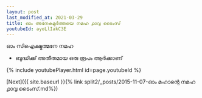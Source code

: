 ```yaml
---
layout: post
last_modified_at: 2021-03-29
title: ഓം അനേകമൂർത്തയെ നമഹ ൧൦൮ ടൈംസ്
youtubeId: ayoLlIakC3E
---
```

 
 
 ഓം സിഐക്ഷ്മത്മനേ നമഹ 
 
 -  ബുദ്ധിക്ക് അതീതമായ ഒരു രൂപം ആർക്കാണ് 
 
  
 
  
 
 
 
 
 
 


{% include youtubePlayer.html id=page.youtubeId %}
 
[Next]({{ site.baseurl }}{% link  split2/_posts/2015-11-07-ഓം മഹാന്റെ നമഹ ൧൦൮ ടൈംസ്.md%})
 

